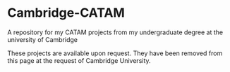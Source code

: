 # Cambridge-CATAM
A repository for my CATAM projects from my undergraduate degree at the university of Cambridge

These projects are available upon request. They have been removed from this page at the request of Cambridge University.
